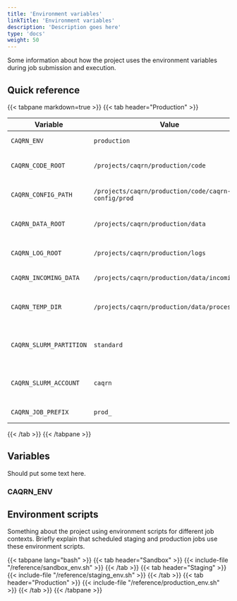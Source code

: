 ```yaml
---
title: 'Environment variables'
linkTitle: 'Environment variables'
description: 'Description goes here'
type: 'docs'
weight: 50 
---
```


Some information about how the project uses the environment variables during job submission and execution.

## Quick reference

{{< tabpane markdown=true >}}
{{< tab header="Production" >}}

| Variable | Value | Purpose |
|----------|-------|---------|
| `CAQRN_ENV` | `production` | Environment identification |
| `CAQRN_CODE_ROOT` | `/projects/caqrn/production/code` | Root directory for source code |
| `CAQRN_CONFIG_PATH` | `/projects/caqrn/production/code/caqrn-config/prod` | Configuration files directory |
| `CAQRN_DATA_ROOT` | `/projects/caqrn/production/data` | Root directory for data storage |
| `CAQRN_LOG_ROOT` | `/projects/caqrn/production/logs` | Root directory for log files |
| `CAQRN_INCOMING_DATA` | `/projects/caqrn/production/data/incoming` | Raw sensor data input |
| `CAQRN_TEMP_DIR` | `/projects/caqrn/production/data/processing` | Temporary processing work directory |
| `CAQRN_SLURM_PARTITION` | `standard` | Slurm partition used for job submission |
| `CAQRN_SLURM_ACCOUNT` | `caqrn` | Slurm account used for job submission |
| `CAQRN_JOB_PREFIX` | `prod_` | Prefix for job names |

{{< /tab >}}
{{< /tabpane >}}




## Variables

Should put some text here.

### CAQRN_ENV


## Environment scripts

Something about the project using environment scripts for different job contexts.
Briefly explain that scheduled staging and production jobs use these environment scripts.

{{< tabpane lang="bash" >}}
{{< tab header="Sandbox" >}}
{{< include-file "/reference/sandbox_env.sh" >}}
{{< /tab >}}
{{< tab header="Staging" >}}
{{< include-file "/reference/staging_env.sh" >}}
{{< /tab >}}
{{< tab header="Production" >}}
{{< include-file "/reference/production_env.sh" >}}
{{< /tab >}}
{{< /tabpane >}}
